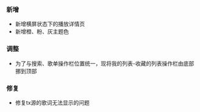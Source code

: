 ### 新增

- 新增横屏状态下的播放详情页
- 新增橙、粉、灰主题色

### 调整

- 为了与搜索、歌单操作栏位置统一，现将我的列表-收藏的列表操作栏由底部挪到顶部

### 修复

- 修复tx源的歌词无法显示的问题
